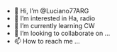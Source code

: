- 👋 Hi, I’m @Luciano77ARG
- 👀 I’m interested in Ha, radio
- 🌱 I’m currently learning CW
- 💞️ I’m looking to collaborate on ...
- 📫 How to reach me ...

<!---
Luciano77ARG/Luciano77ARG is a ✨ special ✨ repository because its `README.md` (this file) appears on your GitHub profile.
You can click the Preview link to take a look at your changes.
--->
